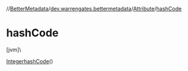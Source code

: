 //[BetterMetadata](../../../index.md)/[dev.warrengates.bettermetadata](../index.md)/[Attribute](index.md)/[hashCode](hash-code.md)

# hashCode

[jvm]\

[Integer](https://docs.oracle.com/javase/8/docs/api/java/lang/Integer.html)[hashCode](hash-code.md)()
